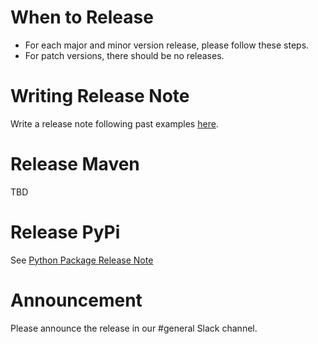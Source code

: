 # When to Release
- For each major and minor version release, please follow these steps. 
- For patch versions, there should be no releases.

# Writing Release Note
Write a release note following past examples [here](https://github.com/linkedin/feathr/releases).


# Release Maven
TBD


# Release PyPi
See [Python Package Release Note](../python_package_release.md)

# Announcement
Please announce the release in our #general Slack channel.
